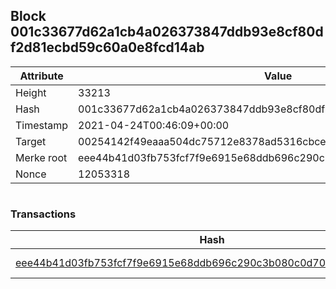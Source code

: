 ## Block 001c33677d62a1cb4a026373847ddb93e8cf80df2d81ecbd59c60a0e8fcd14ab

Attribute | Value
--- | ---
Height | 33213
Hash | 001c33677d62a1cb4a026373847ddb93e8cf80df2d81ecbd59c60a0e8fcd14ab
Timestamp | 2021-04-24T00:46:09+00:00
Target | 00254142f49eaaa504dc75712e8378ad5316cbcead634704b3734b6271167cc4
Merke root | eee44b41d03fb753fcf7f9e6915e68ddb696c290c3b080c0d70c886830251b11
Nonce | 12053318

```

```

### Transactions

Hash | Amount
--- | ---
[eee44b41d03fb753fcf7f9e6915e68ddb696c290c3b080c0d70c886830251b11](eee44b41d03fb753fcf7f9e6915e68ddb696c290c3b080c0d70c886830251b11.md) | 10.00000000 SKEPTI 
